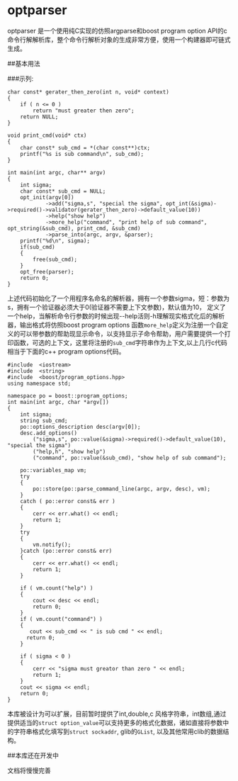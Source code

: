 optparser
===

optparser 是一个使用纯C实现的仿照argparse和boost program option API的c 命令行解解析库，整个命令行解析对象的生成非常方便，使用一个构建器即可链式生成。

##基本用法

###示列:

```
char const* gerater_then_zero(int n, void* context)
{
    if ( n <= 0 )
        return "must greater then zero";
    return NULL;
}

void print_cmd(void* ctx)
{
    char const* sub_cmd = *(char const**)ctx;
    printf("%s is sub command\n", sub_cmd);
}

int main(int argc, char** argv)
{
    int sigma;
    char const* sub_cmd = NULL;
    opt_init(argv[0])
            ->add("sigma,s", "special the sigma", opt_int(&sigma)->required()->validator(gerater_then_zero)->default_value(10))
            ->help("show help")
            ->more_help("command", "print help of sub command", opt_string(&sub_cmd), print_cmd, &sub_cmd)
            ->parse_into(argc, argv, &parser);
    printf("%d\n", sigma);
    if(sub_cmd)
    {
        free(sub_cmd);
    }
    opt_free(parser);
    return 0;
}
```
上述代码初始化了一个用程序名命名的解析器，拥有一个参数sigma，短：参数为s，拥有一个验证器必须大于0(验证器不需要上下文参数)，默认值为10，
定义了一个help，当解析命令行参数的时候出现--help活则-h理解现实格式化后的解析器，输出格式将仿照boost program options
函数`more_help`定义为注册一个自定义的可以带参数的帮助现显示命令，以支持显示子命令帮助，用户需要提供一个打印函数，可选的上下文，这里将注册的`sub_cmd`字符串作为上下文,以上几行c代码相当于下面的c++ program options代码。

```
#include  <iostream>
#include  <string>
#include  <boost/program_options.hpp>
using namespace std;

namespace po = boost::program_options;
int main(int argc, char *argv[])
{
    int sigma;
    string sub_cmd;
    po::options_description desc(argv[0]);
    desc.add_options()
        ("sigma,s", po::value(&sigma)->required()->default_value(10), "special the sigma")
        ("help,h", "show help")
        ("command", po::value(&sub_cmd), "show help of sub command");

    po::variables_map vm;
    try
    {
        po::store(po::parse_command_line(argc, argv, desc), vm);
    }
    catch ( po::error const& err )
    {
        cerr << err.what() << endl;
        return 1;
    }
    try
    {
        vm.notify();
    }catch (po::error const& err)
    {
        cerr << err.what() << endl;
        return 1;
    }

    if ( vm.count("help") )
    {
        cout << desc << endl;
        return 0;
    }
    if ( vm.count("command") )
    {
       cout << sub_cmd << " is sub cmd " << endl;
      return 0; 
    }

    if ( sigma < 0 )
    {
        cerr << "sigma must greator than zero " << endl;
        return 1;
    }
    cout << sigma << endl;
    return 0;
}
```

本库被设计为可以扩展，目前暂时提供了int,double,c 风格字符串，int数组,通过提供适当的`struct option_value`可以支持更多的格式化数据，诸如直接将参数中的字符串格式化填写到`struct sockaddr`, glib的`GList`, 以及其他常用clib的数据结构。

##本库还在开发中

文档将慢慢完善
